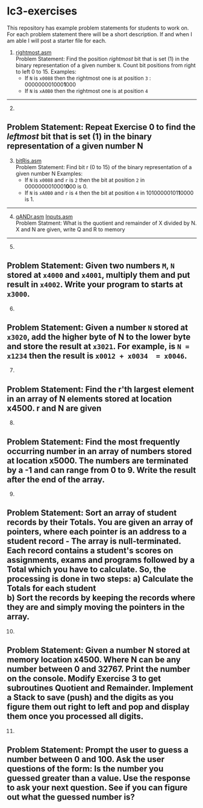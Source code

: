 # lc3-exercises
This repository has example problem statements for students to work on. For each problem statement there will be a short description. If and when I am able I will post a starter file for each.

1. [rightmost.asm](rightmost/rightmost.asm)  
Problem Statement: Find the position _rightmost_ bit that is set (1) in the binary representation of a given number `N`. Count bit positions from right to left 0 to 15.
Examples:
    * If `N` is `x0088` then the rightmost one is at position `3` : 000000001000**1**000
    * If `N` is `xA0B0` then the rightmost one is at position `4`
----
2.    
Problem Statement: Repeat Exercise 0 to find the _leftmost_ bit that is set (1) in the binary representation of a given number N  
----
3.  [bitRis.asm](bitRis/bitRis.asm)  
Problem Statement: Find bit r (0 to 15) of the binary representation of a given number N
Examples:
    * If `N` is `x0088` and `r` is `2` then the bit at position `2` in 0000000010001**0**00 is 0.
    * If `N` is `xA0B0` and `r` is `4` then the bit at position `4` in 10100000101**1**0000 is 1.
----
4.  [qANDr.asm](qANDr/qANDr.asm) [Inputs.asm](qANDr/Inputs.asm)  
Problem Statment: What is the quotient and remainder of X divided by N. X and N are given, write Q and R to memory    
----
5. 
Problem Statement: Given two numbers `M`, `N` stored at `x4000` and `x4001`, multiply them and put result in `x4002`. Write your program to starts at `x3000`.
----
6. 
Problem Statement: Given a number `N` stored at `x3020`, add the __higher byte of N__ to the __lower byte__ and store the result at `x3021`. For example, is `N = x1234` then the result is `x0012 + x0034  = x0046`.     
----
7.    
Problem Statement: Find the r'th largest element in an array of N elements stored at location x4500. r and N are given  
----  
8.  
Problem Statement: Find the most frequently occurring number in an array of numbers stored at location x5000. The numbers are terminated by a -1 and can range from 0 to 9. Write the result after the end of the array.
----  
9. 
Problem Statement: Sort an array of student records by their Totals. You are given an array of pointers, where each pointer is an address to a student record - The array is null-terminated. Each record contains a student's scores on assignments, exams and programs followed by a Total which you have to calculate. So, the processing is done in two steps:   a) Calculate the Totals for each student  
b) Sort the records by keeping the records where they are and simply moving the pointers in the array.
----
10. 
Problem Statement: Given a number N stored at memory location x4500. Where N can be any number between 0 and 32767. Print the number on the console. Modify Exercise 3 to get subroutines Quotient and Remainder. Implement a Stack to save (push) and  the digits as you figure them out right to left and pop and display them once you processed all digits.
----
11. 
Problem Statement: Prompt the user to guess a number between 0 and 100. Ask the user questions of the form: Is the number you guessed greater than a value. Use the response to ask your next question. See if you can figure out what the guessed number is?
----
